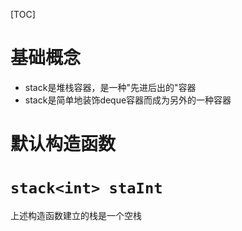 [TOC]
# 基础概念
* stack是堆栈容器，是一种"先进后出的"容器
* stack是简单地装饰deque容器而成为另外的一种容器

# 默认构造函数

# `stack<int> staInt`
上述构造函数建立的栈是一个空栈